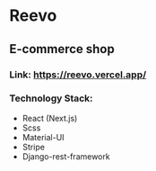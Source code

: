 # Reevo

## E-commerce shop

### Link: <https://reevo.vercel.app/>

### Technology Stack:
  * React (Next.js)
  * Scss
  * Material-UI
  * Stripe
  * Django-rest-framework
